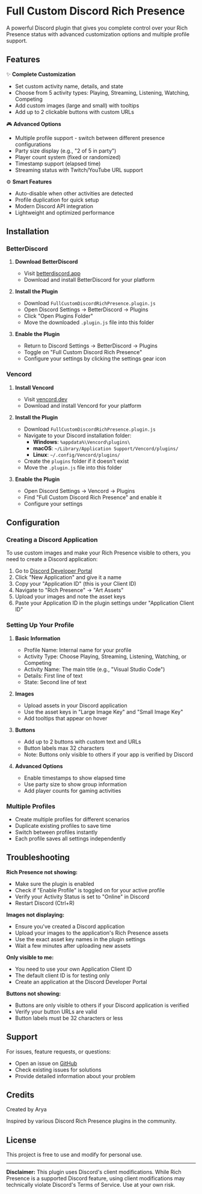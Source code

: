 # Full Custom Discord Rich Presence

A powerful Discord plugin that gives you complete control over your Rich Presence status with advanced customization options and multiple profile support.

## Features

✨ **Complete Customization**
- Set custom activity name, details, and state
- Choose from 5 activity types: Playing, Streaming, Listening, Watching, Competing
- Add custom images (large and small) with tooltips
- Add up to 2 clickable buttons with custom URLs

🎮 **Advanced Options**
- Multiple profile support - switch between different presence configurations
- Party size display (e.g., "2 of 5 in party")
- Player count system (fixed or randomized)
- Timestamp support (elapsed time)
- Streaming status with Twitch/YouTube URL support

⚙️ **Smart Features**
- Auto-disable when other activities are detected
- Profile duplication for quick setup
- Modern Discord API integration
- Lightweight and optimized performance

## Installation

### BetterDiscord

1. **Download BetterDiscord**
   - Visit [betterdiscord.app](https://betterdiscord.app/)
   - Download and install BetterDiscord for your platform

2. **Install the Plugin**
   - Download `FullCustomDiscordRichPresence.plugin.js`
   - Open Discord Settings → BetterDiscord → Plugins
   - Click "Open Plugins Folder"
   - Move the downloaded `.plugin.js` file into this folder

3. **Enable the Plugin**
   - Return to Discord Settings → BetterDiscord → Plugins
   - Toggle on "Full Custom Discord Rich Presence"
   - Configure your settings by clicking the settings gear icon

### Vencord

1. **Install Vencord**
   - Visit [vencord.dev](https://vencord.dev/)
   - Download and install Vencord for your platform

2. **Install the Plugin**
   - Download `FullCustomDiscordRichPresence.plugin.js`
   - Navigate to your Discord installation folder:
     - **Windows**: `%appdata%\Vencord\plugins\`
     - **macOS**: `~/Library/Application Support/Vencord/plugins/`
     - **Linux**: `~/.config/Vencord/plugins/`
   - Create the `plugins` folder if it doesn't exist
   - Move the `.plugin.js` file into this folder

3. **Enable the Plugin**
   - Open Discord Settings → Vencord → Plugins
   - Find "Full Custom Discord Rich Presence" and enable it
   - Configure your settings

## Configuration

### Creating a Discord Application

To use custom images and make your Rich Presence visible to others, you need to create a Discord application:

1. Go to [Discord Developer Portal](https://discord.com/developers/applications)
2. Click "New Application" and give it a name
3. Copy your "Application ID" (this is your Client ID)
4. Navigate to "Rich Presence" → "Art Assets"
5. Upload your images and note the asset keys
6. Paste your Application ID in the plugin settings under "Application Client ID"

### Setting Up Your Profile

1. **Basic Information**
   - Profile Name: Internal name for your profile
   - Activity Type: Choose Playing, Streaming, Listening, Watching, or Competing
   - Activity Name: The main title (e.g., "Visual Studio Code")
   - Details: First line of text
   - State: Second line of text

2. **Images**
   - Upload assets in your Discord application
   - Use the asset keys in "Large Image Key" and "Small Image Key"
   - Add tooltips that appear on hover

3. **Buttons**
   - Add up to 2 buttons with custom text and URLs
   - Button labels max 32 characters
   - Note: Buttons only visible to others if your app is verified by Discord

4. **Advanced Options**
   - Enable timestamps to show elapsed time
   - Use party size to show group information
   - Add player counts for gaming activities

### Multiple Profiles

- Create multiple profiles for different scenarios
- Duplicate existing profiles to save time
- Switch between profiles instantly
- Each profile saves all settings independently

## Troubleshooting

**Rich Presence not showing:**
- Make sure the plugin is enabled
- Check if "Enable Profile" is toggled on for your active profile
- Verify your Activity Status is set to "Online" in Discord
- Restart Discord (Ctrl+R)

**Images not displaying:**
- Ensure you've created a Discord application
- Upload your images to the application's Rich Presence assets
- Use the exact asset key names in the plugin settings
- Wait a few minutes after uploading new assets

**Only visible to me:**
- You need to use your own Application Client ID
- The default client ID is for testing only
- Create an application at the Discord Developer Portal

**Buttons not showing:**
- Buttons are only visible to others if your Discord application is verified
- Verify your button URLs are valid
- Button labels must be 32 characters or less

## Support

For issues, feature requests, or questions:
- Open an issue on [GitHub](https://github.com/YOUR_USERNAME/FullCustomDiscordRichPresence)
- Check existing issues for solutions
- Provide detailed information about your problem

## Credits

Created by Arya

Inspired by various Discord Rich Presence plugins in the community.

## License

This project is free to use and modify for personal use.

---

**Disclaimer:** This plugin uses Discord's client modifications. While Rich Presence is a supported Discord feature, using client modifications may technically violate Discord's Terms of Service. Use at your own risk.
